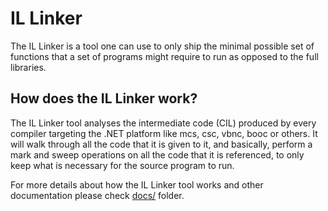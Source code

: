 # IL Linker

The IL Linker is a tool one can use to only ship the minimal possible set of
functions that a set of programs might require to run as opposed to the full
libraries.

## How does the IL Linker work?

The IL Linker tool analyses the intermediate code (CIL) produced by every compiler
targeting the .NET platform like mcs, csc, vbnc, booc or others. It will walk
through all the code that it is given to it, and basically, perform a mark and
sweep operations on all the code that it is referenced, to only keep what is
necessary for the source program to run.

For more details about how the IL Linker tool works and other documentation please
check [docs/](../../../../../docs/tools/illink/README.md) folder.
